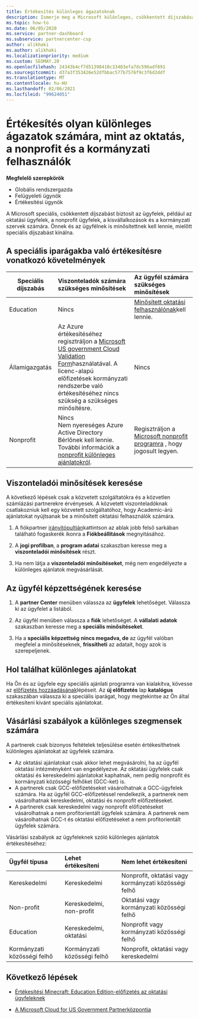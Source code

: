 ```yaml
---
title: Értékesítés különleges ágazatoknak
description: Ismerje meg a Microsoft különleges, csökkentett díjszabását bizonyos vevőcsoportok esetében, beleértve az oktatási ügyfeleket, a nonprofit ügyfeleket és a kormányzati felhasználókat.
ms.topic: how-to
ms.date: 06/05/2020
ms.service: partner-dashboard
ms.subservice: partnercenter-csp
author: alikhaki
ms.author: alikhaki
ms.localizationpriority: medium
ms.custom: SEOMAY.20
ms.openlocfilehash: 24343b4cf7d51398410c33403efa7dc596adf891
ms.sourcegitcommit: d37a3f353426e52dfbbac577b7576f9c3f6d2ddf
ms.translationtype: MT
ms.contentlocale: hu-HU
ms.lasthandoff: 02/06/2021
ms.locfileid: "99624051"
---
```

# <a name="sell-to-specialized-industries-like-education-non-profit-and-government-users"></a>Értékesítés olyan különleges ágazatok számára, mint az oktatás, a nonprofit és a kormányzati felhasználók

**Megfelelő szerepkörök**

- Globális rendszergazda
- Felügyeleti ügynök
- Értékesítési ügynök

A Microsoft speciális, csökkentett díjszabást biztosít az ügyfelek, például az oktatási ügyfelek, a nonprofit ügyfelek, a kisvállalkozások és a kormányzati szervek számára. Önnek és az ügyfélnek is minősítettnek kell lennie, mielőtt speciális díjszabást kínálna. 

## <a name="requirements-to-sell-to-specialized-industries"></a>A speciális iparágakba való értékesítésre vonatkozó követelmények

|**Speciális díjszabás**   |**Viszonteladók számára szükséges minősítések**   |**Az ügyfél számára szükséges minősítések**   |
|----------------------------|:---------------------------------|:------------------------------------------|
|Education   |Nincs   | [Minősített oktatási felhasználónak](https://www.microsoftvolumelicensing.com/DocumentSearch.aspx?Mode=3&DocumentTypeId=7)kell lennie.   |
|Államigazgatás   |Az Azure értékesítéséhez regisztráljon a [Microsoft US government Cloud Validation Form](https://azuregov.microsoft.com/csp)használatával. A licenc-alapú előfizetések kormányzati rendszerbe való értékesítéséhez nincs szükség a szükséges minősítésre.|   Nincs|
|Nonprofit  |Nincs<br/> Nem nyereséges Azure Active Directory Bérlőnek kell lennie.<br/> További információk a [nonprofit különleges ajánlatokról](https://assetsprod.microsoft.com/mpn/nonprofit-skus-in-csp-faq.pdf).   |Regisztráljon a [Microsoft nonprofit programra](https://nonprofit.microsoft.com/#/register) , hogy jogosult legyen.   |

## <a name="check-your-reseller-qualifications"></a>Viszonteladói minősítések keresése

A következő lépések csak a közvetett szolgáltatókra és a közvetlen számlázási partnerekre érvényesek. A közvetett viszonteladóknak csatlakozniuk kell egy közvetett szolgáltatóhoz, hogy Academic-árú ajánlatokat nyújtsanak be a minősített oktatási felhasználók számára.

1. A fiókpartner [irányítópultján](https://partner.microsoft.com/dashboard)kattintson az ablak jobb felső sarkában található fogaskerék ikonra a **Fiókbeállítások** megnyitásához.

2. A **jogi profilban**, a **program adatai** szakaszban keresse meg a **viszonteladói minősítések** részt.

3. Ha nem látja a **viszonteladói minősítéseket**, még nem engedélyezte a különleges ajánlatok megvásárlását.

## <a name="check-the-customer-qualifications"></a>Az ügyfél képzettségének keresése

1. A **partner Center** menüben válassza az **ügyfelek** lehetőséget. Válassza ki az ügyfelet a listából.

2. Az ügyfél menüben válassza a **fiók** lehetőséget. A **vállalati adatok** szakaszban keresse meg a **speciális minősítéseket**.

3. Ha a **speciális képzettség** **nincs megadva, de** az ügyfél valóban megfelel a minősítéseknek, **frissítheti** az adatait, hogy azok is szerepeljenek.

## <a name="where-to-find-special-offers"></a>Hol találhat különleges ajánlatokat

Ha Ön és az ügyfele egy speciális ajánlati programra van kialakítva, kövesse az [előfizetés hozzáadásának](create-a-new-subscription.md)lépéseit. Az **új előfizetés** lap **katalógus** szakaszában válassza ki a speciális iparágat, hogy megtekintse az Ön által értékesíteni kívánt speciális ajánlatokat.

## <a name="purchase-rules-for-special-segments"></a>Vásárlási szabályok a különleges szegmensek számára

A partnerek csak bizonyos feltételek teljesülése esetén értékesíthetnek különleges ajánlatokat az ügyfelek számára. 

- Az oktatási ajánlatokat csak akkor lehet megvásárolni, ha az ügyfél oktatási intézményként van engedélyezve. Az oktatási ügyfelek csak oktatási és kereskedelmi ajánlatokat kaphatnak, nem pedig nonprofit és kormányzati közösségi felhőket (GCC-ket) is.
- A partnerek csak GCC-előfizetéseket vásárolhatnak a GCC-ügyfelek számára. Ha az ügyfél GCC-előfizetéssel rendelkezik, a partnerek nem vásárolhatnak kereskedelmi, oktatási és nonprofit előfizetéseket. 
- A partnerek csak kereskedelmi vagy nonprofit előfizetéseket vásárolhatnak a nem profitorientált ügyfelek számára. A partnerek nem vásárolhatnak GCC-t és oktatási előfizetéseket a nem profitorientált ügyfelek számára.

Vásárlási szabályok az ügyfeleknek szóló különleges ajánlatok értékesítéséhez:

|**Ügyfél típusa**   |**Lehet értékesíteni**   |**Nem lehet értékesíteni**   |
|:----------------------------|:---------------------------------|:------------------------------------------|
| Kereskedelmi |Kereskedelmi | Nonprofit, oktatási vagy kormányzati közösségi felhő |
| Non-profit |Kereskedelmi, non-profit | Oktatási vagy kormányzati közösségi felhő |
| Education |Kereskedelmi, oktatási | Nonprofit vagy kormányzati közösségi felhő |
| Kormányzati közösségi felhő |Kormányzati közösségi felhő | Nonprofit, oktatási vagy kereskedelmi |

## <a name="next-steps"></a>Következő lépések

- [Értékesítési Minecraft: Education Edition-előfizetés az oktatási ügyfeleknek](minecraft-subscriptions.md)

- [A Microsoft Cloud for US Government Partnerközpontja](partner-center-for-microsoft-us-govt-cloud.md)
